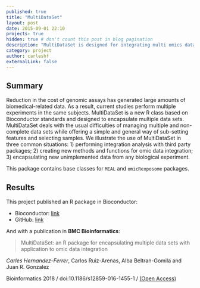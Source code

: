 ```yaml
---
published: true
title: "MultiDataSet"
layout: post
date: 2015-09-01 22:10
projects: true
hidden: true # don't count this post in blog pagination
description: "MultiDataSet is designed for integrating multi omics data sets and ResultSet is a container for omics results."
category: project
author: carleshf
externalLink: false
---
```



## Summary

Reduction in the cost of genomic assays has generated large amounts of biomedical-related data. As a result, current studies perform multiple experiments in the same subjects. MultiDataSet is a new R class based on Bioconductor standards and designed to encapsulate multiple data sets. MultiDataSet deals with the usual difficulties of managing multiple and non-complete data sets while offering a simple and general way of sub-setting features and selecting samples. We illustrate the use of MultiDataSet in three common situations: 1) performing integration analysis with third party packages; 2) creating new methods and functions for omic data integration; 3) encapsulating new unimplemented data from any biological experiment.

This package contains base classes for `MEAL` and `omicRexposome` packages.

## Results

This project published an R package in Bioconductor:

* Bioconductor: [link](https://bioconductor.org/packages/release/bioc/html/MultiDataSet.html)
* GitHub: [link](https://github.com/isglobal-brge/MultiDataSet)

And with a publication in **BMC Bioinformatics**:

> MultiDataSet: an R package for encapsulating multiple data sets with application to omic data integration

*Carles Hernandez-Ferrer*, Carlos Ruiz-Arenas, Alba Beltran-Gomila and Juan R. Gonzalez

Bioinformatics 2018 / doi:10.1186/s12859-016-1455-1 /
[(Open Access)](https://bmcbioinformatics.biomedcentral.com/articles/10.1186/s12859-016-1455-1)
